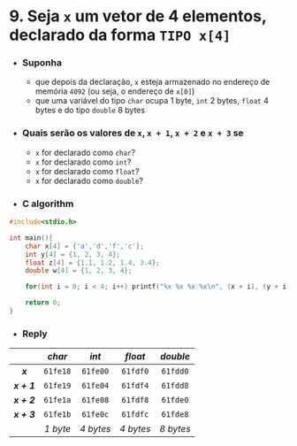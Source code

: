 # 9. Seja `x` um vetor de 4 elementos, declarado da forma `TIPO x[4]`
- ### Suponha
    - que depois da declaração, `x` esteja armazenado no endereço de memória `4092` (ou seja, o endereço de `x[0]`)
    - que uma variável do tipo `char` ocupa 1 byte, `int` 2 bytes, `float` 4 bytes e do tipo `double` 8 bytes
- ### Quais serão os valores de `x`, `x + 1`, `x + 2` e `x + 3` se
    - `x` for declarado como `char`?
    - `x` for declarado como `int`?
    - `x` for declarado como `float`?
    - `x` for declarado como `double`?

- ### C algorithm

```c
#include<stdio.h>

int main(){
    char x[4] = {'a','d','f','c'};
    int y[4] = {1, 2, 3, 4};
    float z[4] = {1.1, 1.2, 1.4, 3.4};
    double w[4] = {1, 2, 3, 4};

    for(int i = 0; i < 4; i++) printf("%x %x %x %x\n", (x + i), (y + i), (z + i), (w + i));

    return 0;
}
```
  
- ### Reply

|| *char* | *int* | *float* | *double* |
|:-:|:-:|:-:|:-:|:-:|
| ***x*** | `61fe18` | `61fe00` | `61fdf0` | `61fdd0` |
| ***x + 1*** | `61fe19` | `61fe04` | `61fdf4` | `61fdd8` |
| ***x + 2*** | `61fe1a` | `61fe08` | `61fdf8` | `61fde0` |
| ***x + 3*** | `61fe1b` | `61fe0c` | `61fdfc` | `61fde8` |
|| <em>1 byte</em> | <em>4 bytes</em> | <em>4 bytes</em> | <em>8 bytes</em> |
